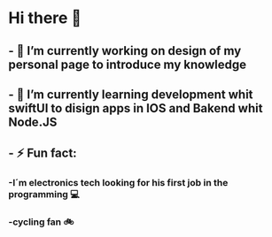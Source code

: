 # Hi there 👋 

## - 🔭 I’m currently working on design of my personal page to introduce my knowledge
## - 🌱 I’m currently learning development whit swiftUI to disign apps in IOS and Bakend whit Node.JS
## - ⚡ Fun fact: 
###  -I´m electronics tech looking for his first job in the programming 💻
###  -cycling fan 🚲

<!--
**loky98/loky98** is a ✨ _special_ ✨ repository because its `README.md` (this file) appears on your GitHub profile.

Here are some ideas to get you started:

- 👯 I’m looking to collaborate on ...
- 🤔 I’m looking for help with ...
- 💬 Ask me about ...
- 📫 How to reach me: ...
- 😄 Pronouns: ...
- ⚡ Fun fact: ...
-->
